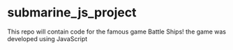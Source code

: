 # submarine_js_project
This repo will contain code for the famous game Battle Ships! the game was developed using JavaScript
